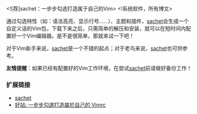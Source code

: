 <![荐]sachet：一步步勾选打造属于自己的Vim>
<!系统软件，所有博文>

通过勾选特性（如：语法高亮、显示行号……）、主题和插件，[sachet](http://yoursachet.com/)会生成一个自定义话的Vim包，下载下来之后，只需简单的解压和安装，就可以在短时间内配置好一个Vim编辑器。是不是很简单，那就来试一下吧！

对于Vim新手来说，[sachet](http://yoursachet.com/)是一个不错的起点；对于老鸟来说，[sachet](http://yoursachet.com/)也可供参考。

**友情提醒**：如果已经有配置好的Vim工作环境，在尝试[sachet](http://yoursachet.com/)前请做好备份工作！

### 扩展链接
* [sachet](http://yoursachet.com/)
* [好站: 一步步勾選打造屬於自己的 Vimrc](http://blog.longwin.com.tw/2013/03/favorite-vim-vimrc-setup-2013/)
